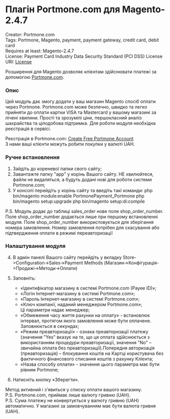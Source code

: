 # Плагін Portmone.com для Magento-2.4.7

Creator: Portmone.com   
Tags: Portmone, Magento, payment, payment gateway, credit card, debit card    
Requires at least: Magento-2.4.7    
License: Payment Card Industry Data Security Standard (PCI DSS) 
License URI: [License](https://www.portmone.com.ua/r3/uk/security/) 

Розширення для Magento дозволяє клієнтам здійснювати платежі за допомогою [Portmone.com](https://www.portmone.com.ua/).

### Опис
Цей модуль дає змогу додати у ваш магазин Magento спосіб оплати через Portmone. 
Portmone.com може безпечно, швидко та легко прийняти до оплати картки VISA та Mastercard у вашому магазині за лічені хвилини.
Прості та зрозумілі ціни, першокласний аналіз шахрайства та цілодобова підтримка.
Для роботи модуля необхідна реєстрація в сервісі.

Реєстрація в Portmone.com: [Create Free Portmone Account](https://business.portmone.com.ua/signup)    
З нами ваші клієнти можуть робити покупки у валюті UAH.

### Ручне встановлення
1.  Зайдіть до кореневої папки свого сайту;
2.  Завантажте папку "app" у корінь Вашого сайту. НЕ хвилюйтеся, файли не видаляться, а будуть додані нові для роботи системи Portmone.com; 
3.  У консолі перейдіть у корінь сайту та введіть такі команди:
	php bin/magento module:enable PortmonePayment_Portmone
	php bin/magento setup:upgrade
	php bin/magento setup:di:compile

P.S. Модуль додає до таблиці sales_order нове поле shop_order_number. Поле shop_order_number додається лише при першому встановленні модуля. Поле shop_order_number використовується для зберігання номера замовлення. Номер замовлення потрібен для скасування або підтвердження оплати в режимі переавторизації

### Налаштування модуля
4.  В адмін панелі Вашого сайту перейдіть у вкладку Store->Configuration->Sales->Payment Methods (Магазин->Конфігурація->Продажі->Методи->Оплати)

5.  Заповніть:
    - «Ідентифікатор магазину в системі Portmone.com (Payee ID)»;
    - «Логін Інтернет-магазину в системі Portmone.com»;
    - «Пароль Інтернет-магазину в системі Portmone.com»;
    - «Ключ компанії, наданий менеджером Portmone.com»;    
    Ці параметри надає менеджер; 
    - «Обмеження часу життя рахунки на оплату» - встановлює інтервал, протягом якого замовлення може бути оплачене. Заповнюється в секундах;
    - «Режим преавторизації» - ознака преавторизації платежу (значення "Yes" вказує на те, що ця оплата здійснюється з використанням процедури преавторизації, значення "No" – звичайна оплата без преавторизації).Попередня авторизація (преавторизація) – блокування коштів на Картці користувача без фактичного фінансового списання коштів з рахунку Клієнта;
    - «Назва способу оплати» - значення цього параметра має бути рівним Portmone;

6. Натисніть кнопку «Зберегти».

Метод активний і з'явиться у списку оплати вашого магазину.    
P.S. Portmone.com, приймає лише валюту гривню (UAH).   
P.S. Сума платежу не конвертується у валюту гривню (UAH) автоматично. У магазині за замовчуванням має бути валюта гривня (UAH).

